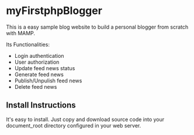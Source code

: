 # myFirstphpBlogger

This is a easy sample blog website to build a personal blogger from scratch with MAMP.

Its Functionalities:
- Login authentication
- User authorization
- Update feed news status
- Generate feed news
- Publish/Unpulish feed news
- Delete feed news

## Install Instructions
It's easy to install. Just copy and download source code into your document_root directory configured in your web server. 
